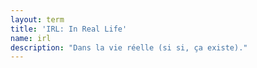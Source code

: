 ```yaml
---
layout: term
title: 'IRL: In Real Life'
name: irl
description: "Dans la vie réelle (si si, ça existe)."
---
```

